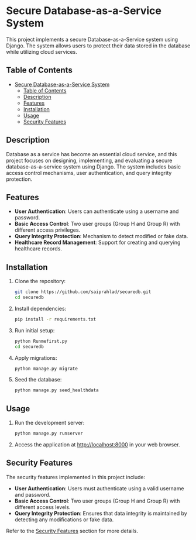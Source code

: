 # Secure Database-as-a-Service System

This project implements a secure Database-as-a-Service system using Django. The system allows users to protect their data stored in the database while utilizing cloud services.

## Table of Contents

- [Secure Database-as-a-Service System](#secure-database-as-a-service-system)
  - [Table of Contents](#table-of-contents)
  - [Description](#description)
  - [Features](#features)
  - [Installation](#installation)
  - [Usage](#usage)
  - [Security Features](#security-features)

## Description

Database as a service has become an essential cloud service, and this project focuses on designing, implementing, and evaluating a secure database-as-a-service system using Django. The system includes basic access control mechanisms, user authentication, and query integrity protection.

## Features

- **User Authentication**: Users can authenticate using a username and password.
- **Basic Access Control**: Two user groups (Group H and Group R) with different access privileges.
- **Query Integrity Protection**: Mechanism to detect modified or fake data.
- **Healthcare Record Management**: Support for creating and querying healthcare records.

## Installation

1. Clone the repository:

    ```bash
    git clone https://github.com/saiprahlad/securedb.git
    cd securedb
    ```

2. Install dependencies:

    ```bash
    pip install -r requirements.txt
    ```

3. Run initial setup:

    ```bash
    python Runmefirst.py
    cd securedb
    ```

4. Apply migrations:

    ```bash
    python manage.py migrate
    ```

5. Seed the database:

   ```bash
   python manage.py seed_healthdata
   ```

## Usage

1. Run the development server:

    ```bash
    python manage.py runserver
    ```

2. Access the application at [http://localhost:8000](http://localhost:8000) in your web browser.

## Security Features

The security features implemented in this project include:

- **User Authentication**: Users must authenticate using a valid username and password.
- **Basic Access Control**: Two user groups (Group H and Group R) with different access levels.
- **Query Integrity Protection**: Ensures that data integrity is maintained by detecting any modifications or fake data.

Refer to the [Security Features](#security-features) section for more details.